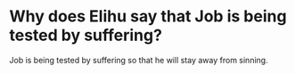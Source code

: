 # Why does Elihu say that Job is being tested by suffering?

Job is being tested by suffering so that he will stay away from sinning.
